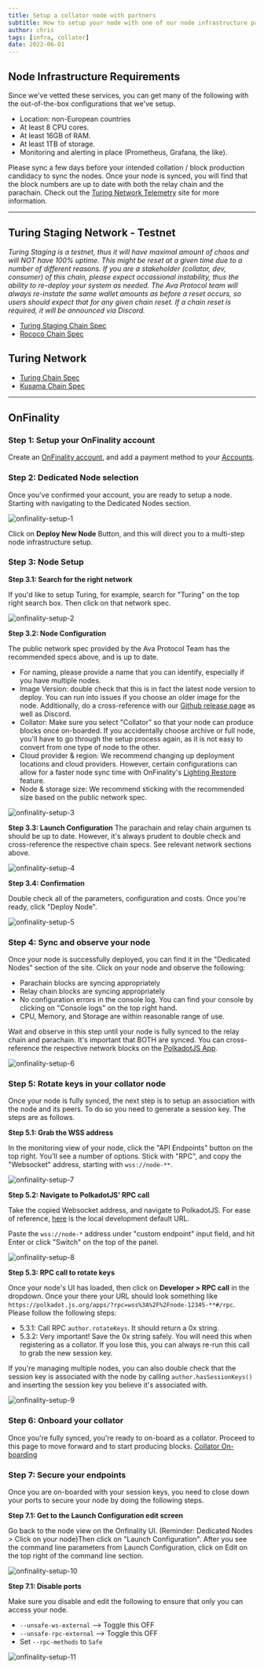 ```yaml
---
title: Setup a collator node with partners
subtitle: How to setup your node with one of our node infrastructure partner services
author: chris
tags: [infra, collator]
date: 2022-06-01
---
```


## Node Infrastructure Requirements
Since we've vetted these services, you can get many of the following with the out-of-the-box configurations that we've setup.
- Location: non-European countries
- At least 8 CPU cores.
- At least 16GB of RAM.
- At least 1TB of storage.
- Monitoring and alerting in place (Prometheus, Grafana, the like).

Please sync a few days before your intended collation / block production candidacy to sync the nodes. Once your node is synced, you will find that the block numbers are up to date with both the relay chain and the parachain. Check out the [Turing Network Telemetry](https://telemetry.polkadot.io/#list/0x0f62b701fb12d02237a33b84818c11f621653d2b1614c777973babf4652b535d) site for more information.

----------------------------------------------------------------------------------------------------------------------------------

## Turing Staging Network - Testnet
*Turing Staging is a testnet, thus it will have maximal amount of chaos and will NOT have 100% uptime. This might be reset at a given time due to a number of different reasons. If you are a stakeholder (collator, dev, consumer) of this chain, please expect occassional instability, thus the ability to re-deploy your system as needed. The Ava Protocol team will always re-instate the same wallet amounts as before a reset occurs, so users should expect that for any given chain reset. If a chain reset is required, it will be announced via Discord.*

- [Turing Staging Chain Spec](https://github.com/AvaProtocol/OAK-blockchain/blob/master/node/res/turing-staging.json)
- [Rococo Chain Spec](https://github.com/AvaProtocol/OAK-blockchain/blob/master/resources/rococo.json)

## Turing Network
- [Turing Chain Spec](https://github.com/AvaProtocol/OAK-blockchain/blob/master/node/res/turing.json)
- [Kusama Chain Spec](https://github.com/paritytech/polkadot/blob/master/node/service/res/kusama.json)

----------------------------------------------------------------------------------------------------------------------------------

## OnFinality

### Step 1: Setup your OnFinality account
Create an [OnFinality account](https://app.onfinality.io/signup), and add a payment method to your [Accounts](https://app.onfinality.io/account).

### Step 2: Dedicated Node selection
Once you've confirmed your account, you are ready to setup a node. Starting with navigating to the Dedicated Nodes section. 

![onfinality-setup-1](../../assets/img/node-operator/onfinality-setup-1.png)

Click on **Deploy New Node** Button, and this will direct you to a multi-step node infrastructure setup.

### Step 3: Node Setup
**Step 3.1: Search for the right network**

If you'd like to setup Turing, for example, search for "Turing" on the top right search box. Then click on that network spec.

![onfinality-setup-2](../../assets/img/node-operator/onfinality-setup-2.png)

**Step 3.2: Node Configuration**

The public network spec provided by the Ava Protocol Team has the recommended specs above, and is up to date. 
- For naming, please provide a name that you can identify, especially if you have multiple nodes. 
- Image Version: double check that this is in fact the latest node version to deploy. You can run into issues if you choose an older image for the node. Additionally, do a cross-reference with our [Github release page](https://github.com/AvaProtocol/OAK-blockchain/releases) as well as Discord.
- Collator: Make sure you select "Collator" so that your node can produce blocks once on-boarded. If you accidentally choose archive or full node, you'll have to go through the setup process again, as it is not easy to convert from one type of node to the other.
- Cloud provider & region: We recommend changing up deployment locations and cloud providers. However, certain configurations can allow for a faster node sync time with OnFinality's [Lighting Restore](https://documentation.onfinality.io/support/Lightning-Restore.1651703824.html) feature.
- Node & storage size: We recommend sticking with the recommended size based on the public network spec.

![onfinality-setup-3](../../assets/img/node-operator/onfinality-setup-3.png)

**Step 3.3: Launch Configuration**
The parachain and relay chain argumen
ts should be up to date. However, it's always prudent to double check and cross-reference the respective chain specs. See relevant network sections above.

![onfinality-setup-4](../../assets/img/node-operator/onfinality-setup-4.png)

**Step 3.4: Confirmation**

Double check all of the parameters, configuration and costs. Once you're ready, click "Deploy Node".

![onfinality-setup-5](../../assets/img/node-operator/onfinality-setup-5.png)

### Step 4: Sync and observe your node
Once your node is successfully deployed, you can find it in the "Dedicated Nodes" section of the site. Click on your node and observe the following:
- Parachain blocks are syncing appropriately
- Relay chain blocks are syncing appropriately
- No configuration errors in the console log. You can find your console by clicking on "Console logs" on the top right hand. 
- CPU, Memory, and Storage are within reasonable range of use.

Wait and observe in this step until your node is fully synced to the relay chain and parachain. It's important that BOTH are synced. You can cross-reference the respective network blocks on the [PolkadotJS App](https://polkadot.js.org/apps/?rpc=wss%3A%2F%2Frpc.turing.oak.tech#/explorer).

![onfinality-setup-6](../../assets/img/node-operator/onfinality-setup-6.png)

### Step 5: Rotate keys in your collator node
Once your node is fully synced, the next step is to setup an association with the node and its peers. To do so you need to generate a session key. The steps are as follows.

**Step 5.1: Grab the WSS address**

In the monitoring view of your node, click the "API Endpoints" button on the top right. You'll see a number of options. Stick with "RPC", and copy the "Websocket" address, starting with `wss://node-**`.

![onfinality-setup-7](../../assets/img/node-operator/onfinality-setup-7.png)

**Step 5.2: Navigate to PolkadotJS' RPC call**

Take the copied Websocket address, and navigate to PolkadotJS. For ease of reference, [here](https://polkadot.js.org/apps/?rpc=ws%3A%2F%2F127.0.0.1%3A9944#/rpc) is the local development default URL.

Paste the `wss://node-*` address under "custom endpoint" input field, and hit Enter or click "Switch" on the top of the panel. 

![onfinality-setup-8](../../assets/img/node-operator/onfinality-setup-8.png)

**Step 5.3: RPC call to rotate keys** 

Once your node's UI has loaded, then click on **Developer > RPC call** in the dropdown. Once your there your URL should look something like `https://polkadot.js.org/apps/?rpc=wss%3A%2F%2Fnode-12345-**#/rpc`. Please follow the following steps:
- 5.3.1: Call RPC `author.rotateKeys`. It should return a 0x string.
- 5.3.2: Very important! Save the 0x string safely. You will need this when registering as a collator. If you lose this, you can always re-run this call to grab the new session key.

If you're managing multiple nodes, you can also double check that the session key is associated with the node by calling `author.hasSessionKeys()` and inserting the session key you believe it's associated with.

![onfinality-setup-9](../../assets/img/node-operator/onfinality-setup-9.png)

### Step 6: Onboard your collator
Once you're fully synced, you're ready to on-board as a collator. Proceed to this page to move forward and to start producing blocks. [Collator On-boarding](../collators)

### Step 7: Secure your endpoints
Once you are on-boarded with your session keys, you need to close down your ports to secure your node by doing the following steps.

**Step 7.1: Get to the Launch Configuration edit screen**

Go back to the node view on the Onfinality UI. (Reminder: Dedicated Nodes > Click on your node)Then click on "Launch Configuration". After you see the command line parameters from Launch Configuration, click on Edit on the top right of the command line section. 

![onfinality-setup-10](../../assets/img/node-operator/onfinality-setup-10.png)

**Step 7.1: Disable ports**

Make sure you disable and edit the following to ensure that only you can access your node. 
- `--unsafe-ws-external` --> Toggle this OFF
- `--unsafe-rpc-external` --> Toggle this OFF
- Set `--rpc-methods` to `Safe`

![onfinality-setup-11](../../assets/img/node-operator/onfinality-setup-11.png)